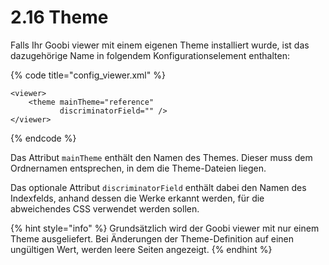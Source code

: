 # 2.16 Theme

Falls Ihr Goobi viewer mit einem eigenen Theme installiert wurde, ist das dazugehörige Name in folgendem Konfigurationselement enthalten:

{% code title="config\_viewer.xml" %}
```markup
<viewer>
    <theme mainTheme="reference"
           discriminatorField="" />
</viewer>
```
{% endcode %}

Das Attribut `mainTheme` enthält den Namen des Themes. Dieser muss dem Ordnernamen entsprechen, in dem die Theme-Dateien liegen.

Das optionale Attribut `discriminatorField` enthält dabei den Namen des Indexfelds, anhand dessen die Werke erkannt werden, für die abweichendes CSS verwendet werden sollen.

{% hint style="info" %}
Grundsätzlich wird der Goobi viewer mit nur einem Theme ausgeliefert. Bei Änderungen der Theme-Definition auf einen ungültigen Wert, werden leere Seiten angezeigt.
{% endhint %}

